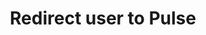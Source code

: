 ---
title: Redirect user to Pulse
excerpt: >
  Redirects a user to pulse.redfast.com, optionally to a specified path, and
  attaches the session token. If no valid session, the user will be sent to the
  login page.
api:
  file: oas_redirect.yaml
  operationId: get_v1-session-redirect
hidden: false
---